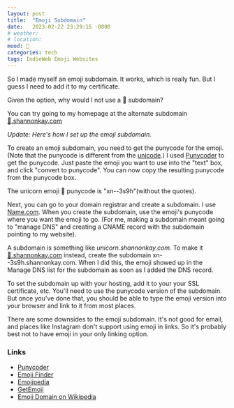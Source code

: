 ```yaml
---
layout: post
title:  "Emoji Subdomain"
date:   2023-02-22 23:29:15 -0800
# weather: 
# location: 
mood: 🦄
categories: tech
tags: IndieWeb Emoji Websites
---
```

So I made myself an emoji subdomain. It works, which is really fun. But I guess I need to add it to my certificate.

Given the option, why would I not use a 🦄 subdomain?

You can try going to my homepage at the alternate subdomain [🦄.shannonkay.com](https://🦄.shannonkay.com)

*Update: Here's how I set up the emoji subdomain.*

To create an emoji subdomain, you need to get the punycode for the emoji. (Note that the punycode is different from the [unicode](https://unicode.org/emoji/charts/full-emoji-list.html).) I used [Punycoder](https://www.punycoder.com) to get the punycode. Just paste the emoji you want to use into the "text" box, and click "convert to punycode". You can now copy the resulting punycode from the punycode box. 

The unicorn emoji 🦄 punycode is "xn--3s9h"(without the quotes).

Next, you can go to your domain registrar and create a subdomain. I use [Name.com](https://www.name.com).  When you create the subdomain, use the emoji's punycode where you want the emoji to go. (For me, making a subdomain meant going to "manage DNS" and creating a CNAME record with the subdomain pointing to my website). 

A subdomain is something like *unicorn.shannonkay.com*. To make it [🦄.shannonkay.com](https://🦄.shannonkay.com) instead, create the subdomain xn--3s9h.shannonkay.com. When I did this, the emoji showed up in the Manage DNS list for the subdomain as soon as I added the DNS record. 

To set the subdomain up with your hosting, add it to your your SSL certificate, etc. You'll need to use the punycode version of the subdomain. But once you've done that, you should be able to type the emoji version into your browser and link to it from most places. 

There are some downsides to the emoji subdomain. It's not good for email, and places like Instagram don't support using emoji in links. So it's probably best not to have emoji in your only linking option. 

### Links
- [Punycoder](https://www.punycoder.com) 
- [Emoji Finder](https://emojifinder.com)
- [Emojipedia](https://emojipedia.org) 
- [GetEmoji](https://getemoji.com)
- [Emoji Domain on Wikipedia](https://en.wikipedia.org/wiki/Emoji_domain)